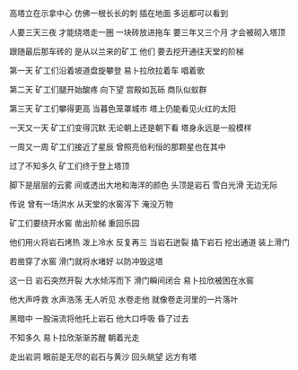 

高塔立在示拿中心 仿佛一根长长的刺 插在地面 多远都可以看到

人要三天三夜 才能绕塔走一圈 一块砖放进拖车 要三年又三个月 才会被砌入塔顶

跟随最后那车砖的 是从以兰来的矿工 他们 要去挖开通往天堂的阶梯

第一天 矿工们沿着坡道盘旋攀登 易卜拉欣拉着车 唱着歌

第二天 矿工们腿开始酸疼 向下望 宫殿如瓦砾 商队似蚁群

第三天 矿工们攀得更高 当暮色笼罩城市 塔上仍能看见火红的太阳

一天又一天 矿工们变得沉默 无论朝上还是朝下看 塔身永远是一般模样

一周又一周 矿工们接近了星辰 曾照亮伯利恒的那颗星也在其中

过了不知多久 矿工们终于登上塔顶

脚下是层层的云雾 间或透出大地和海洋的颜色 头顶是岩石 雪白光滑 无边无际

传说 曾有一场洪水 从天堂的水窖泻下 淹没万物

矿工们要绕开水窖 凿出阶梯 重回乐园

他们用火将岩石烤热 泼上冷水 反复再三 当岩石迸裂 撬下岩石 挖出通道 装上滑门

若凿穿了水窖 滑门就将水堵好 以防冲毁这塔

这一日 岩石突然开裂 大水倾泻而下 滑门瞬间闭合 易卜拉欣被困在水窖

他大声呼救 水声浩荡 无人听见 水卷走他 就像卷走河里的一片落叶

黑暗中 一股湍流将他托上岩石 他大口呼吸 昏了过去

不知多久 易卜拉欣渐渐苏醒 朝着光走

走出岩洞 眼前是无尽的岩石与黄沙 回头眺望 远方有塔

